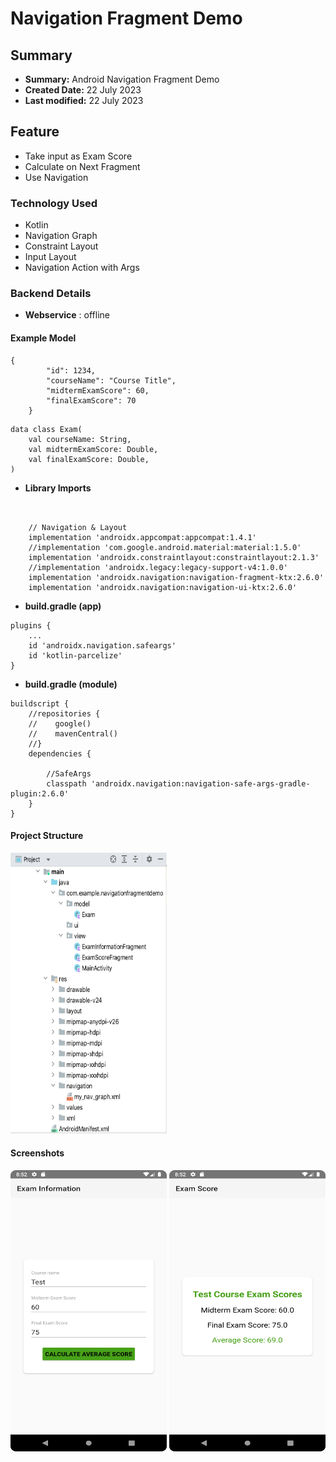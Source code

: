 # Navigation Fragment Demo
 

## Summary
- **Summary:**  Android Navigation Fragment Demo 
- **Created Date:** 22 July 2023
- **Last modified:** 22 July 2023 

## Feature
- Take input as Exam Score
- Calculate on Next Fragment
- Use Navigation



### Technology Used
- Kotlin
- Navigation Graph
- Constraint Layout
- Input Layout
- Navigation Action with Args

### Backend Details

- **Webservice** : offline


#### Example Model


```
{
        "id": 1234,
        "courseName": "Course Title",
        "midtermExamScore": 60,
        "finalExamScore": 70
    }

```

```
data class Exam(
    val courseName: String,
    val midtermExamScore: Double,
    val finalExamScore: Double,
)
```

- **Library Imports**
  
```


    // Navigation & Layout
    implementation 'androidx.appcompat:appcompat:1.4.1'
    //implementation 'com.google.android.material:material:1.5.0'
    implementation 'androidx.constraintlayout:constraintlayout:2.1.3'
    //implementation 'androidx.legacy:legacy-support-v4:1.0.0'
    implementation 'androidx.navigation:navigation-fragment-ktx:2.6.0'
    implementation 'androidx.navigation:navigation-ui-ktx:2.6.0'
```

- **build.gradle (app)**
```
plugins {
    ...
    id 'androidx.navigation.safeargs'
    id 'kotlin-parcelize'
}
```

- **build.gradle (module)**
```
buildscript {
    //repositories {
    //    google()
    //    mavenCentral()
    //}
    dependencies {

        //SafeArgs
        classpath 'androidx.navigation:navigation-safe-args-gradle-plugin:2.6.0'
    }
}
```

#### Project Structure



<img src="https://github.com/ganeshroman/Navigation_Fragment_Demo/blob/cd4d9fd796b8bd15d6fe17ba727fb05c47788ea4/Screenshot%202023-07-22%20at%208.44.07%20PM.png" width="250" height="450">


#### Screenshots


<img src="https://github.com/ganeshroman/Navigation_Fragment_Demo/blob/a088b93d0f53ccde1fa5c6a6cd5dd4d409b285a2/Screenshot_20230722_205225.png" width="250" height="450">

<img src="https://github.com/ganeshroman/Navigation_Fragment_Demo/blob/a088b93d0f53ccde1fa5c6a6cd5dd4d409b285a2/Screenshot_20230722_205244.png" width="250" height="450">










